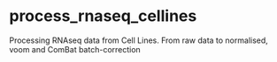 # process_rnaseq_cellines
Processing RNAseq data from Cell Lines. From raw data to normalised, voom and ComBat batch-correction
